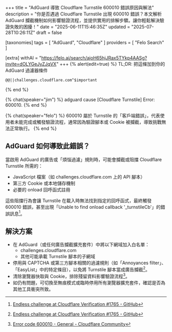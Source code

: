 +++
title = "AdGuard 導致 Cloudflare Turnstile 600010 錯誤原因與解法"
description = "你是否遇過 Cloudflare Turnstile 出現 600010 錯誤？本文解析 AdGuard 攔截機制如何影響驗證流程，並提供實用的排解步驟。讓你輕鬆解決驗證失敗的困擾！"
date = "2025-06-11T15:46:35Z"
updated = "2025-07-28T10:26:11Z"
draft = false

[taxonomies]
tags = [ "AdGuard", "Cloudflare" ]
providers = [ "Felo Search" ]

[extra]
withAI = "<https://felo.ai/search/ajoH65hjJRax5TYkp4AASg?invite=dOLYGeJyZJqVX>"
+++
{% alert(edit=true) %}
TL;DR: 把這條加到你的 AdGuard 過濾器條件

```
@@||challenges.cloudflare.com^$important
```

{% end %}

{% chat(speaker="jim") %}
adguard cause [Cloudflare Turnstile] Error: 600010.
{% end %}

{% chat(speaker="felo") %}
600010 屬於 Turnstile 的「客戶端錯誤」，代表使用者未能完成或觸發驗證流程，通常因為驗證腳本或 Cookie 被攔截，導致挑戰無法正常執行。
{% end %}

## **AdGuard 如何導致此錯誤？**

當啟用 AdGuard 的廣告或「煩惱過濾」規則時，可能會攔截或阻擋 Cloudflare Turnstile 所需的：

- JavaScript 檔案（如 challenges.cloudflare.com 上的 API 腳本）  
- 第三方 Cookie 或本地儲存機制  
- 必要的 onload 回呼函式註冊  

這些阻擋行為會讓 Turnstile 在載入時無法找到指定的回呼函式，最終觸發 600010 錯誤，甚至出現「Unable to find onload callback '\_turnstileCb'」的錯誤訊息[^8]。

## **解決方案**

- 在 AdGuard（或任何廣告攔截擴充套件）中將以下網域加入白名單：  
  - challenges.cloudflare.com  
  - 其他可能承載 Turnstile 腳本的子網域
- 停用與 CAPTCHA 或第三方腳本相關的過濾規則（如「Annoyances filter」、「EasyList」中的特定條目），以免將 Turnstile 腳本當成廣告攔截[^8]。  
- 清除瀏覽器快取與 Cookie，排除殘留資料影響驗證流程[^11]。  
- 如仍有問題，可切換至無痕模式或臨時停用所有瀏覽器擴充套件，確認是否為其他工具衝突所致。

[^8]: [Endless challenge at Cloudflare Verification #1765 - GitHub](https://github.com/AdguardTeam/CoreLibs/issues/1765)
[^11]: [Error code 600010 - General - Cloudflare Community](https://community.cloudflare.com/t/error-code-600010/660849)
